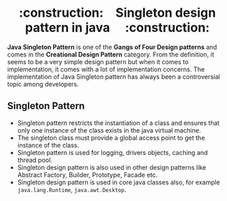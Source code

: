 <h1 align="center">:construction:&ensp;&ensp;Singleton design pattern in java&ensp;&ensp; :construction:</h1>

<p><strong>Java Singleton Pattern</strong> is one of the <strong>Gangs of Four Design patterns</strong> and comes in the <strong>Creational Design Pattern</strong> category.
From the definition, it seems to be a very simple design pattern but when it comes to implementation, it comes with a lot of implementation concerns.
The implementation of Java Singleton pattern has always been a controversial topic among developers.</p>

<h2>Singleton Pattern</h2>
<ul>
<li>Singleton pattern restricts the instantiation of a class and ensures that only one instance of the class exists in the java virtual machine.</li>
<li>The singleton class must provide a global access point to get the instance of the class.</li>
<li>Singleton pattern is used for logging, drivers objects, caching and thread pool.</li>
<li>Singleton design pattern is also used in other design patterns like Abstract Factory, Builder, Prototype, Facade etc.</li>
<li>Singleton design pattern is used in core java classes also, for example <code>java.lang.Runtime</code>, <code>java.awt.Desktop</code>.</li>
</ul>